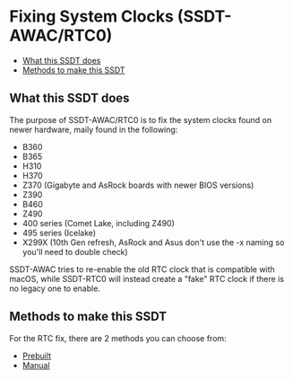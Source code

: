 # Fixing System Clocks (SSDT-AWAC/RTC0)

* [What this SSDT does](#what-this-ssdt-does)
* [Methods to make this SSDT](#methods-to-make-this-ssdt)

## What this SSDT does

The purpose of SSDT-AWAC/RTC0 is to fix the system clocks found on newer hardware, maily found in the following:

* B360
* B365
* H310
* H370
* Z370 (Gigabyte and AsRock boards with newer BIOS versions)
* Z390
* B460
* Z490
* 400 series (Comet Lake, including Z490)
* 495 series (Icelake)
* X299X (10th Gen refresh, AsRock and Asus don't use the -x naming so you'll need to double check)

SSDT-AWAC tries to re-enable the old RTC clock that is compatible with macOS, while SSDT-RTC0 will instead create a "fake" RTC clock if there is no legacy one to enable.

## Methods to make this SSDT

For the RTC fix, there are 2 methods you can choose from:

* [Prebuilt](/Universal/awac-methods/prebuilt.md)
* [Manual](/Universal/awac-methods/manual.md)
